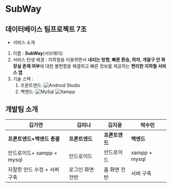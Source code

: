 # SubWay

## 데이터베이스 팀프로젝트 7조

- 서비스 소개

1. 이름 : **SubWay**(서브웨이)
2. 서비스 탄생 배경 : 지하철을 이용하면서 **내리는 방향, 빠른 환승, 하차, 개찰구 안 화장실 존재 여부**에 대한 불편함을 해결하고 빠른 정보를 제공하는 **편리한 지하철 서비스 앱**
3. 기술 스택 :
   1. 프론트엔드: ![Android Studio](https://img.shields.io/badge/Android%20Studio-3DDC84.svg?&style=for-the-badge&logo=Android%20Studio&logoColor=white)
   2. 백엔드: ![MySql](https://img.shields.io/badge/MySql-%234479A1.svg?&style=for-the-badge&logo=MySql&logoColor=white)
   ![Xampp](https://img.shields.io/badge/Xampp-%23FB7A24.svg?&style=for-the-badge&logo=Xampp&logoColor=white)

## 개발팀 소개
|김가연|김미나|김지윤|박수민|
|------|---|---|---|
|**프론트엔드+백엔드 총괄**|**프론트엔드**|**프론트엔드**|**백엔드**|
|안드로이드+ xampp + mysql|안드로이드|안드로이드|xampp + mysql|
|자잘한 안드 수정 + 서버 구축|로그인 화면 전반|홈 화면 전반|서버 구축|
